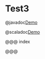 # Test3

@javadoc[Demo](csw.services.location.javadsl.Demo)

@scaladoc[Demo](csw.services.location.scaladsl.Demo)

@@@ index
    
    
@@@
